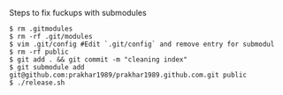 Steps to fix fuckups with submodules

```shell
$ rm .gitmodules
$ rm -rf .git/modules
$ vim .git/config #Edit `.git/config` and remove entry for submodul
$ rm -rf public
$ git add . && git commit -m "cleaning index"
$ git submodule add git@github.com:prakhar1989/prakhar1989.github.com.git public
$ ./release.sh
```
